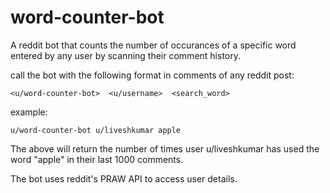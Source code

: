 # word-counter-bot
A reddit bot that counts the number of occurances of a specific word entered by any user by scanning their comment history.

call the bot with the following format in comments of any reddit post: 

    <u/word-counter-bot>  <u/username>  <search_word>
    
example:

    u/word-counter-bot u/liveshkumar apple
    
The above will return the number of times user u/liveshkumar has used the word "apple" in their last 1000 comments.


The bot uses reddit's PRAW API to access user details.
